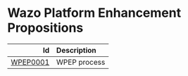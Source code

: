 Wazo Platform Enhancement Propositions
======================================

| Id | Description |
| ---: | :--- |
| [WPEP0001](wpep0001.md) | WPEP process |

